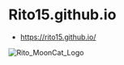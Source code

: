 # Rito15.github.io

- https://rito15.github.io/


![Rito_MoonCat_Logo](https://user-images.githubusercontent.com/42164422/141258935-f1dcf3e8-16ba-41ae-95de-3ccd6f81e81d.png)
